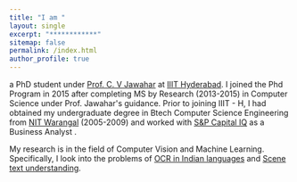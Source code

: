```yaml
---
title: "I am "
layout: single
excerpt: "************"
sitemap: false
permalink: /index.html
author_profile: true
---
```

a PhD student under   [Prof. C. V Jawahar][1]  at [IIIT Hyderabad][2]. I joined the Phd Program in 2015 after completing MS by Research (2013-2015) in Computer Science under Prof. Jawahar's guidance. Prior to joining IIIT - H, I had obtained my undergraduate degree in Btech Computer Science Engineering from [NIT Warangal][3] (2005-2009) and worked with [S&P Capital IQ][4] as a Business Analyst .

My research is in the field of Computer Vision and Machine Learning. Specifically, I look into the problems of [OCR in Indian languages][5] and [Scene text understanding][6]. 


[1]: https://www.iiit.ac.in/~jawahar/
[2]: https://www.iiit.ac.in/
[3]: http://www.nitw.ac.in/
[4]: https://www.spcapitaliq.com/
[5]: http://ocr.iiit.ac.in/
[6]: https://cvit.iiit.ac.in/research/projects/cvit-projects/scene-text-understanding
 


